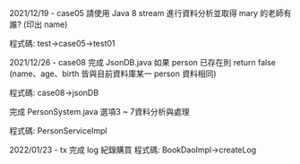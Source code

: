2021/12/19 - case05 
 請使用 Java 8 stream 進行資料分析並取得 mary 的老師有誰? (印出 name)

程式碼:  test->case05->test01

2021/12/26 - case08
 完成 JsonDB.java 如果 person 已存在則 return false (name、age、birth 皆與目前資料庫某一 person 資料相同)

程式碼: case08->jsonDB

 完成 PersonSystem.java 選項3 ~ 7資料分析與處理

程式碼: PersonServiceImpl

2022/01/23 - tx
 完成 log 紀錄購買
 程式碼: BookDaoImpl->createLog
 
